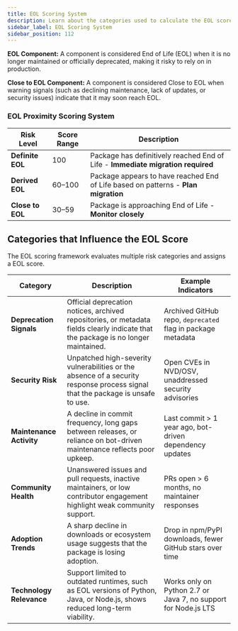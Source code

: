 ```yaml
---
title: EOL Scoring System
description: Learn about the categories used to calculate the EOL score
sidebar_label: EOL Scoring System
sidebar_position: 112
---
```



**EOL Component:** A component is considered End of Life (EOL) when it is no longer maintained or officially deprecated, making it risky to rely on in production.

**Close to EOL Component:** A component is considered Close to EOL when warning signals (such as declining maintenance, lack of updates, or security issues) indicate that it may soon reach EOL.



### EOL Proximity Scoring System

| **Risk Level**     | **Score Range** | **Description** |
|--------------------|-----------------|-----------------|
| **Definite EOL**   | 100             | Package has definitively reached End of Life - **Immediate migration required** |
| **Derived EOL**    | 60–100          | Package appears to have reached End of Life based on patterns - **Plan migration** |
| **Close to EOL**   | 30–59           | Package is approaching End of Life - **Monitor closely** |



## Categories that Influence the EOL Score

The EOL scoring framework evaluates multiple risk categories and assigns a EOL score.

| Category              | Description | Example Indicators |
|-----------------------|-------------|--------------------|
| **Deprecation Signals** | Official deprecation notices, archived repositories, or metadata fields clearly indicate that the package is no longer maintained. | Archived GitHub repo, `deprecated` flag in package metadata |
| **Security Risk**       | Unpatched high-severity vulnerabilities or the absence of a security response process signal that the package is unsafe to use. | Open CVEs in NVD/OSV, unaddressed security advisories |
| **Maintenance Activity**| A decline in commit frequency, long gaps between releases, or reliance on bot-driven maintenance reflects poor upkeep. | Last commit > 1 year ago, bot-driven dependency updates |
| **Community Health**    | Unanswered issues and pull requests, inactive maintainers, or low contributor engagement highlight weak community support. | PRs open > 6 months, no maintainer responses |
| **Adoption Trends**     | A sharp decline in downloads or ecosystem usage suggests that the package is losing adoption. | Drop in npm/PyPI downloads, fewer GitHub stars over time |
| **Technology Relevance**| Support limited to outdated runtimes, such as EOL versions of Python, Java, or Node.js, shows reduced long-term viability. | Works only on Python 2.7 or Java 7, no support for Node.js LTS |





